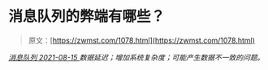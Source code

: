 <!--yml
category: 未分类
date: 0001-01-01 00:00:00
-->

# 消息队列的弊端有哪些？

> 原文：[https://zwmst.com/1078.html](https://zwmst.com/1078.html)

   [ *消息队列* ](https://zwmst.com/%e6%b6%88%e6%81%af%e9%98%9f%e5%88%97)*[ <time datetime="2021-08-15T10:23:11+08:00"> 2021-08-15 </time> ](https://zwmst.com/1078.html)  数据延迟；增加系统复杂度；可能产生数据不一致的问题。*